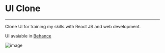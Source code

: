 # UI Clone

---

Clone UI for training my skills with React JS and web development.

UI avaiable in [Behance](https://www.behance.net/gallery/108160427/Dashboard?tracking_source=search_projects_recommended%7Cui%20ux%20software%20design)

![image](https://user-images.githubusercontent.com/39541807/106228709-b2717480-61ca-11eb-8bc3-b4453ca61ecb.png)
